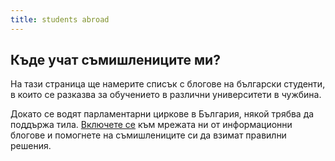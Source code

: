 ```yaml
---
title: students abroad 
---
```


Къде учат съмишлениците ми?
---------------------------

На тази страница ще намерите списък с блогове на български студенти, в които се разказва за обучението в различни университети в чужбина.

Докато се водят парламентарни циркове в България, някой трябва да поддържа тила. [Включете се](/contact/ "Връзка с нас") към мрежата ни от информационни блогове и помогнете на съмишлениците си да взимат правилни решения.
